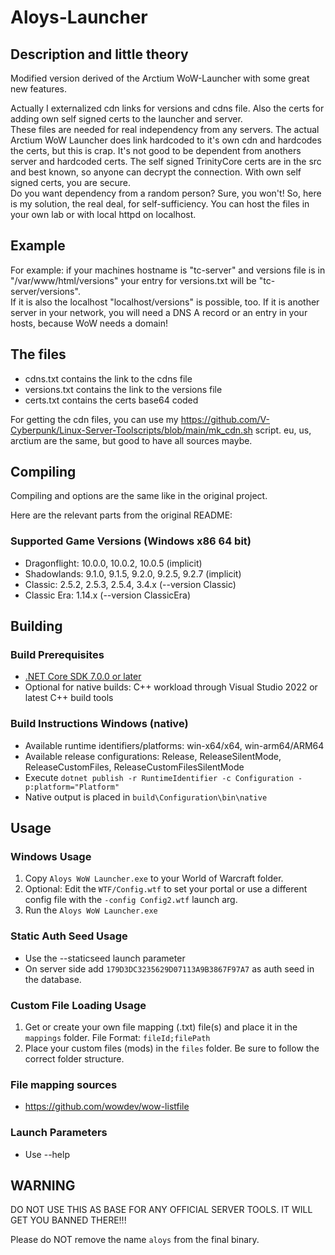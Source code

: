 # Aloys-Launcher
## Description and little theory
Modified version derived of the Arctium WoW-Launcher with some great new features.

Actually I externalized cdn links for versions and cdns file. Also the certs for adding own self signed certs to the launcher and server.<br />
These files are needed for real independency from any servers. The actual Arctium WoW Launcher does link hardcoded to it's own cdn and hardcodes the certs, but this is crap. It's not good to be dependent from anothers server and hardcoded certs. The self signed TrinityCore certs are in the src and best known, so anyone can decrypt the connection. With own self signed certs, you are secure.<br />
Do you want dependency from a random person? Sure, you won't! So, here is my solution, the real deal, for self-sufficiency.
You can host the files in your own lab or with local httpd on localhost.

## Example
For example: if your machines hostname is "tc-server" and versions file is in "/var/www/html/versions" your entry for versions.txt will be "tc-server/versions".<br />
If it is also the localhost "localhost/versions" is possible, too. If it is another server in your network, you will need a DNS A record or an entry in your hosts, because WoW needs a domain!

## The files
- cdns.txt contains the link to the cdns file
- versions.txt contains the link to the versions file
- certs.txt contains the certs base64 coded

For getting the cdn files, you can use my https://github.com/V-Cyberpunk/Linux-Server-Toolscripts/blob/main/mk_cdn.sh script. eu, us, arctium are the same, but good to have all sources maybe.

## Compiling

Compiling and options are the same like in the original project.

Here are the relevant parts from the original README:

### Supported Game Versions (Windows x86 64 bit)
* Dragonflight: 10.0.0, 10.0.2, 10.0.5 (implicit)
* Shadowlands: 9.1.0, 9.1.5, 9.2.0, 9.2.5, 9.2.7 (implicit)
* Classic: 2.5.2, 2.5.3, 2.5.4, 3.4.x (--version Classic)
* Classic Era: 1.14.x (--version ClassicEra)

## Building

### Build Prerequisites
* [.NET Core SDK 7.0.0 or later](https://dotnet.microsoft.com/download/dotnet/7.0)
* Optional for native builds: C++ workload through Visual Studio 2022 or latest C++ build tools

### Build Instructions Windows (native)
* Available runtime identifiers/platforms: win-x64/x64, win-arm64/ARM64
* Available release configurations: Release, ReleaseSilentMode, ReleaseCustomFiles, ReleaseCustomFilesSilentMode
* Execute `dotnet publish -r RuntimeIdentifier -c Configuration -p:platform="Platform"`
* Native output is placed in `build\Configuration\bin\native`

## Usage

### Windows Usage
1. Copy `Aloys WoW Launcher.exe` to your World of Warcraft folder.
2. Optional: Edit the `WTF/Config.wtf` to set your portal or use a different config file with the `-config Config2.wtf` launch arg.
3. Run the `Aloys WoW Launcher.exe`

### Static Auth Seed Usage
* Use the --staticseed launch parameter
* On server side add `179D3DC3235629D07113A9B3867F97A7` as auth seed in the database.

### Custom File Loading Usage
1. Get or create your own file mapping (.txt) file(s) and place it in the `mappings` folder.
   File Format: `fileId;filePath`
2. Place your custom files (mods) in the `files` folder. Be sure to follow the correct folder structure.

### File mapping sources
* https://github.com/wowdev/wow-listfile

### Launch Parameters
* Use --help

## WARNING

DO NOT USE THIS AS BASE FOR ANY OFFICIAL SERVER TOOLS.
IT WILL GET YOU BANNED THERE!!!

Please do NOT remove the name `aloys` from the final binary.
